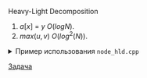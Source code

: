 Heavy-Light Decomposition
1. $a[x]$ = $y$ $O(logN)$.
2. $max(u,v)$ $O(log^2(N))$.

<details>
<summary>Пример использования <code>node_hld.cpp</code></summary>

```cpp
hld<int> h;
// Инициализировать для h все нужные массивы длины n
h.init(n);
// Добавить ребро между вершиной 1 и 2
h.add_edge(1, 2);
// Построить структуру по массиву a
h.build(a);
// Обновить вес вершины 1 на 5
h.upd(1, 5);
// Вывести максимальный вес вершины на пути от 1 до n
cout << h.get(1, n);
```
</details>

[Задача](https://atcoder.jp/contests/abc294/tasks/abc294_g)
